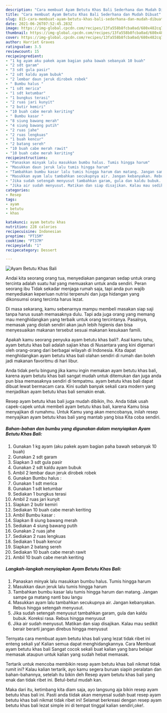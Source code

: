 ```yaml
---
description: "Cara membuat Ayam Betutu Khas Bali Sederhana dan Mudah Dibuat"
title: "Cara membuat Ayam Betutu Khas Bali Sederhana dan Mudah Dibuat"
slug: 815-cara-membuat-ayam-betutu-khas-bali-sederhana-dan-mudah-dibuat
date: 2021-06-26T07:52:45.283Z
image: https://img-global.cpcdn.com/recipes/13fa558b8fcba0ad/680x482cq70/ayam-betutu-khas-bali-foto-resep-utama.jpg
thumbnail: https://img-global.cpcdn.com/recipes/13fa558b8fcba0ad/680x482cq70/ayam-betutu-khas-bali-foto-resep-utama.jpg
cover: https://img-global.cpcdn.com/recipes/13fa558b8fcba0ad/680x482cq70/ayam-betutu-khas-bali-foto-resep-utama.jpg
author: Harriet Graves
ratingvalue: 3.5
reviewcount: 15
recipeingredient:
- "1 kg ayam aku pakek ayam bagian paha bawah sebanyak 10 buah"
- "2 sdt garam"
- "3 sdt gula pasir"
- "2 sdt kaldu ayam bubuk"
- "2 lembar daun jeruk dirobek robek"
- " Bumbu halus "
- "1 sdt merica"
- "1 sdt ketumbar"
- "1 bungkus terasi"
- "2 ruas jari kunyit"
- "2 butir kemiri"
- "10 buah cabe merah keriting"
- " Bumbu kasar "
- "8 siung bawang merah"
- "4 siung bawang putih"
- "2 ruas jahe"
- "2 ruas lengkuas"
- "1 buah kencur"
- "2 batang sereh"
- "10 buah cabe merah rawit"
- "10 buah cabe merah keriting"
recipeinstructions:
- "Panaskan minyak lalu masukkan bumbu halus. Tumis hingga harum"
- "Masukkan daun jeruk lalu tumis hingga harum"
- "Tambahkan bumbu kasar lalu tumis hingga harum dan matang. Jangan sampe ga matang nanti bau langu"
- "Masukkan ayam lalu tambahkan secukupnya air. Jangan kebanyakan. Rebus hingga setengah menyusut."
- "Jika sudah setengah menyusut tambahkan garam, gula dan kaldu bubuk. Koreksi rasa. Rebus hingga menyusut"
- "Jika air sudah menyusut. Matikan dan siap disajikan. Kalau mau sedikit berair berarti jangan direbus hingga menyusut"
categories:
- Resep
tags:
- ayam
- betutu
- khas

katakunci: ayam betutu khas 
nutrition: 228 calories
recipecuisine: Indonesian
preptime: "PT15M"
cooktime: "PT37M"
recipeyield: "1"
recipecategory: Dessert

---
```



![Ayam Betutu Khas Bali](https://img-global.cpcdn.com/recipes/13fa558b8fcba0ad/680x482cq70/ayam-betutu-khas-bali-foto-resep-utama.jpg)

Andai kita seorang orang tua, menyediakan panganan sedap untuk orang tercinta adalah suatu hal yang memuaskan untuk anda sendiri. Peran seorang ibu Tidak sekadar menjaga rumah saja, tapi anda pun wajib menyediakan keperluan nutrisi terpenuhi dan juga hidangan yang dikonsumsi orang tercinta harus lezat.

Di masa  sekarang, kamu sebenarnya mampu membeli masakan siap saji tanpa harus susah memasaknya dulu. Tapi ada juga orang yang memang mau menghidangkan yang terbaik untuk orang tercintanya. Pasalnya, memasak yang diolah sendiri akan jauh lebih higienis dan bisa menyesuaikan makanan tersebut sesuai makanan kesukaan famili. 



Apakah kamu seorang penyuka ayam betutu khas bali?. Asal kamu tahu, ayam betutu khas bali adalah sajian khas di Nusantara yang kini digemari oleh orang-orang dari berbagai wilayah di Indonesia. Kita dapat menghidangkan ayam betutu khas bali olahan sendiri di rumah dan boleh jadi makanan favoritmu di hari libur.

Anda tidak perlu bingung jika kamu ingin memakan ayam betutu khas bali, karena ayam betutu khas bali sangat mudah untuk ditemukan dan juga anda pun bisa memasaknya sendiri di tempatmu. ayam betutu khas bali dapat dibuat lewat bermacam cara. Kini sudah banyak sekali cara modern yang menjadikan ayam betutu khas bali semakin enak.

Resep ayam betutu khas bali juga mudah dibikin, lho. Anda tidak usah capek-capek untuk membeli ayam betutu khas bali, karena Kamu bisa menyajikan di rumahmu. Untuk Kamu yang akan mencobanya, inilah resep menyajikan ayam betutu khas bali yang mantab yang bisa Kita coba sendiri.

<!--inarticleads1-->

##### Bahan-bahan dan bumbu yang digunakan dalam menyiapkan Ayam Betutu Khas Bali:

1. Gunakan 1 kg ayam (aku pakek ayam bagian paha bawah sebanyak 10 buah)
1. Gunakan 2 sdt garam
1. Siapkan 3 sdt gula pasir
1. Gunakan 2 sdt kaldu ayam bubuk
1. Ambil 2 lembar daun jeruk dirobek robek
1. Gunakan  Bumbu halus :
1. Gunakan 1 sdt merica
1. Gunakan 1 sdt ketumbar
1. Sediakan 1 bungkus terasi
1. Ambil 2 ruas jari kunyit
1. Siapkan 2 butir kemiri
1. Sediakan 10 buah cabe merah keriting
1. Ambil  Bumbu kasar :
1. Siapkan 8 siung bawang merah
1. Sediakan 4 siung bawang putih
1. Gunakan 2 ruas jahe
1. Sediakan 2 ruas lengkuas
1. Sediakan 1 buah kencur
1. Siapkan 2 batang sereh
1. Sediakan 10 buah cabe merah rawit
1. Ambil 10 buah cabe merah keriting




<!--inarticleads2-->

##### Langkah-langkah menyiapkan Ayam Betutu Khas Bali:

1. Panaskan minyak lalu masukkan bumbu halus. Tumis hingga harum
1. Masukkan daun jeruk lalu tumis hingga harum
1. Tambahkan bumbu kasar lalu tumis hingga harum dan matang. Jangan sampe ga matang nanti bau langu
1. Masukkan ayam lalu tambahkan secukupnya air. Jangan kebanyakan. Rebus hingga setengah menyusut.
1. Jika sudah setengah menyusut tambahkan garam, gula dan kaldu bubuk. Koreksi rasa. Rebus hingga menyusut
1. Jika air sudah menyusut. Matikan dan siap disajikan. Kalau mau sedikit berair berarti jangan direbus hingga menyusut




Ternyata cara membuat ayam betutu khas bali yang lezat tidak ribet ini enteng sekali ya! Kalian semua dapat menghidangkannya. Cara Membuat ayam betutu khas bali Sangat cocok sekali buat kalian yang baru belajar memasak ataupun untuk kalian yang sudah hebat memasak.

Tertarik untuk mencoba membikin resep ayam betutu khas bali nikmat tidak rumit ini? Kalau kalian tertarik, ayo kamu segera buruan siapin peralatan dan bahan-bahannya, setelah itu bikin deh Resep ayam betutu khas bali yang enak dan tidak ribet ini. Betul-betul mudah kan. 

Maka dari itu, ketimbang kita diam saja, ayo langsung aja bikin resep ayam betutu khas bali ini. Pasti anda tiidak akan menyesal sudah buat resep ayam betutu khas bali nikmat tidak ribet ini! Selamat berkreasi dengan resep ayam betutu khas bali lezat simple ini di tempat tinggal kalian sendiri,oke!.

